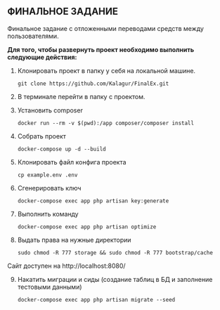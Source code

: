 ## ФИНАЛЬНОЕ ЗАДАНИЕ

Финальное задание с отложенными переводами средств между 
пользователями.

<b>Для того, чтобы развернуть проект необходимо выполнить следующие действия:</b>

1. Клонировать проект в папку у себя на локальной машине.
    ```
    git clone https://github.com/Kalagur/FinalEx.git
    ```
2. В терминале перейти в папку с проектом.

3. Установить composer
    ```
    docker run --rm -v $(pwd):/app composer/composer install
    ```
    
4. Собрать проект
    ```
    docker-compose up -d --build
    ```    
5. Клонировать файл конфига проекта 
    ```
    cp example.env .env
    ```   
6. Сгенерировать ключ
    ```
    docker-compose exec app php artisan key:generate
    ```       
7.  Выполнить команду
    ```
    docker-compose exec app php artisan optimize
    ```   
8. Выдать права на нужные директории
    ```
    sudo chmod -R 777 storage && sudo chmod -R 777 bootstrap/cache
    ```    
    
 Сайт доступен на http://localhost:8080/
 
9. Накатить миграции и сиды (создание таблиц в БД и заполнение тестовыми данными)
    ```
    docker-compose exec app php artisan migrate --seed
    ```       


